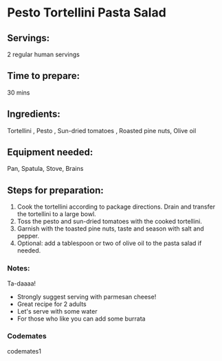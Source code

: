 # Pesto Tortellini Pasta Salad

## Servings: 
2 regular human servings

## Time to prepare: 
30 mins

## Ingredients: 
Tortellini , Pesto , Sun-dried tomatoes , Roasted pine nuts, Olive oil 


## Equipment needed: 
Pan, Spatula, Stove, Brains


## Steps for preparation: 
1. Cook the tortellini according to package directions. Drain and transfer the tortellini to a large bowl.
2. Toss the pesto and sun-dried tomatoes with the cooked tortellini.
3. Garnish with the toasted pine nuts, taste and season with salt and pepper.
4. Optional: add a tablespoon or two of olive oil to the pasta salad if needed.



### Notes:
Ta-daaaa! 
- Strongly suggest serving with parmesan cheese! 
- Great recipe for 2 adults
- Let's serve with some water
- For those who like you can add some burrata 


### Codemates #
codemates1
